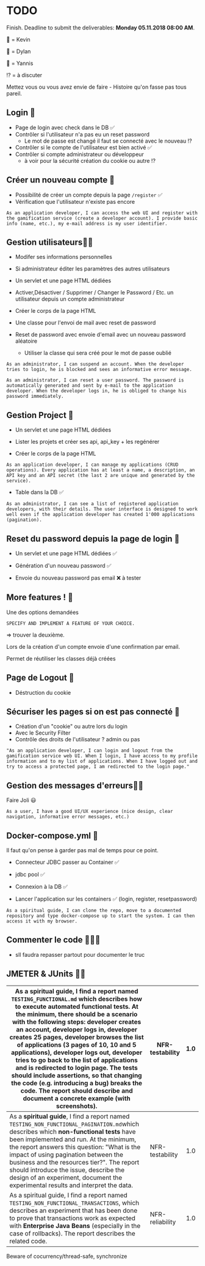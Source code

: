 # TODO

Finish. Deadline to submit the deliverables: **Monday 05.11.2018 08:00 AM**.

:octopus: = Kevin

:blowfish: = Dylan

:snail: = Yannis

:interrobang: = à discuter

Mettez vous ou vous avez envie de faire - Histoire qu'on fasse pas tous pareil.

## Login :blowfish:

* Page de login avec check dans le DB  ✅
* Contrôler si l'utilisateur n'a pas eu un reset password
  * Le mot de passe est changé il faut se connecté avec le nouveau :interrobang:
* Contrôler si le compte de l'utilisateur est bien activé ✅
* Contrôler si compte administrateur ou développeur 
  * à voir pour la sécurité création du cookie ou autre :interrobang:


## Créer un nouveau compte :blowfish:

* Possibilité de créer un compte depuis la page ```/register```  ✅
* Vérification que l'utilisateur n'existe pas encore

```
As an application developer, I can access the web UI and register with the gamification service (create a developer account). I provide basic info (name, etc.), my e-mail address is my user identifier.
```


##  Gestion utilisateurs:snail::blowfish:

* Modifer ses informations personnelles
* Si administrateur éditer les paramètres des autres utilisateurs

* Un servlet et une page HTML dédiées
* Activer,Désactiver / Supprimer / Changer le Password / Etc. un utilisateur depuis un compte administrateur
* Créer le corps de la page HTML
* Une classe pour l'envoi de mail avec reset de password

* Reset de password avec envoie d'email avec un nouveau password aléatoire
  * Utiliser la classe qui sera créé pour le mot de passe oublié


```
As an administrator, I can suspend an account. When the developer tries to login, he is blocked and sees an informative error message.
```

```
As an administrator, I can reset a user password. The password is automatically generated and sent by e-mail to the application developer. When the developer logs in, he is obliged to change his password immediately.
```


## Gestion Project :octopus:

- Un servlet et une page HTML dédiées

- Lister les projets et créer ses api, api_key + les regénérer

- Créer le corps de la page HTML

```
As an application developer, I can manage my applications (CRUD operations). Every application has at least a name, a description, an API key and an API secret (the last 2 are unique and generated by the service).
```

* Table dans la DB :white_check_mark:

```
As an administrator, I can see a list of registered application developers, with their details. The user interface is designed to work well even if the application developer has created 1'000 applications (pagination).
```



## Reset du password depuis la page de login :blowfish:

* Un servlet et une page HTML dédiées ✅

* Génération d'un nouveau password ✅

* Envoie du nouveau password pas email :x:  à tester




## More features ! :blowfish:

Une des options demandées

```
SPECIFY AND IMPLEMENT A FEATURE OF YOUR CHOICE.
```

=> trouver la deuxième.

Lors de la création d'un compte envoie d'une confirmation par email.

Permet de réutiliser les classes déjà créées



## Page de Logout :blowfish:

* Déstruction du cookie




## Sécuriser les pages si on est pas connecté :blowfish:

- Création d'un "cookie" ou autre lors du login
- Avec le Security Filter
- Contrôle des droits de l'utilisateur ? admin ou pas

```
"As an application developer, I can login and logout from the gamification service web UI. When I login, I have access to my profile information and to my list of applications. When I have logged out and try to access a protected page, I am redirected to the login page."
```



## Gestion des messages d'erreurs🐙🐌

Faire Joli :smiley:

```
As a user, I have a good UI/UX experience (nice design, clear navigation, informative error messages, etc.)
```



## Docker-compose.yml  :blowfish:

Il faut qu'on pense à garder pas mal de temps pour ce point.

* Connecteur JDBC passer au Container ✅

* jdbc pool ✅

* Connexion à la DB ✅

* Lancer l'application sur les containers ✅ (login, register, resetpassword)


```
As a spiritual guide, I can clone the repo, move to a documented repository and type docker-compose up to start the system. I can then access it with my browser.
```



## Commenter le code :blowfish::octopus::snail:

* sIl faudra repasser partout pour documenter le truc





## JMETER & JUnits 🐙🐌

| As a **spiritual guide**, I find a report named `TESTING_FUNCTIONAL.md` which describes how to execute **automated functional tests**.  At the minimum, there should be a scenario with the following steps:  developer creates an account, developer logs in, developer creates 25  pages, developer browses the list of applications (3 pages of 10, 10 and  5 applications), developer logs out, developer tries to go back to the  list of applications and is redirected to login page. The tests should  include assertions, so that changing the code (e.g. introducing a bug)  breaks the code. The report should describe and document a concrete  example (with screenshots). | NFR-testability | 1.0  |
| ------------------------------------------------------------ | --------------- | ---- |
| As a **spiritual guide**, I find a report named `TESTING_NON_FUNCTIONAL_PAGINATION.md`which describes which **non-functional tests**  have been implemented and run. At the minimum, the report answers this  question: "What is the impact of using pagination between the business  and the resources tier?". The report should introduce the issue, describe the design of an experiment, document the experimental results and interpret the data. | NFR-testability | 1.0  |
| As a spiritual guide, I find a report named `TESTING_NON_FUNCTIONAL_TRANSACTIONS`, which describes an experiment that has been done to prove that transactions work as expected with **Enterprise Java Beans** (especially in the case of rollbacks). The report describes the related code. | NFR-reliability | 1.0  |

Beware of cocurrency/thread-safe, synchronize
